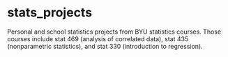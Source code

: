 # stats_projects
Personal and school statistics projects from BYU statistics courses. 
Those courses include stat 469 (analysis of correlated data), stat 435 (nonparametric statistics), and stat 330 (introduction to regression).
